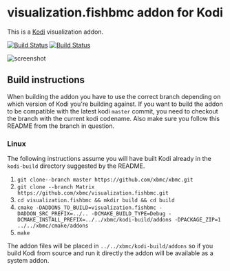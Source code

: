 # visualization.fishbmc addon for Kodi

This is a [Kodi](http://kodi.tv) visualization addon.

[![Build Status](https://travis-ci.org/xbmc/visualization.fishbmc.svg?branch=Matrix)](https://travis-ci.org/xbmc/visualization.fishbmc/branches)
[![Build Status](https://ci.appveyor.com/api/projects/status/github/xbmc/visualization.fishbmc?branch=Matrix&svg=true)](https://ci.appveyor.com/project/xbmc/visualization-fishbmc?branch=Matrix)

![screenshot](https://raw.githubusercontent.com/xbmc/visualization.fishbmc/master/visualization.fishbmc/resources/screenshot-01.jpg)

## Build instructions

When building the addon you have to use the correct branch depending on which version of Kodi you're building against. 
If you want to build the addon to be compatible with the latest kodi `master` commit, you need to checkout the branch with the current kodi codename.
Also make sure you follow this README from the branch in question.

### Linux

The following instructions assume you will have built Kodi already in the `kodi-build` directory 
suggested by the README.

1. `git clone--branch master https://github.com/xbmc/xbmc.git`
2. `git clone --branch Matrix https://github.com/xbmc/visualization.fishbmc.git`
3. `cd visualization.fishbmc && mkdir build && cd build`
4. `cmake -DADDONS_TO_BUILD=visualization.fishbmc -DADDON_SRC_PREFIX=../.. -DCMAKE_BUILD_TYPE=Debug -DCMAKE_INSTALL_PREFIX=../../xbmc/kodi-build/addons -DPACKAGE_ZIP=1 ../../xbmc/cmake/addons`
5. `make`

The addon files will be placed in `../../xbmc/kodi-build/addons` so if you build Kodi from source and run it directly 
the addon will be available as a system addon.
